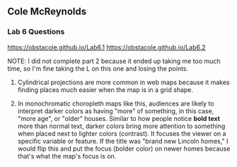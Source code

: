 ## Cole McReynolds
### Lab 6 Questions

https://obstacole.github.io/Lab6.1
https://obstacole.github.io/Lab6.2

NOTE: I did not complete part 2 because it ended up taking me too much time, so I'm fine taking the L on this one and losing the points. 

1. Cylindrical projections are more common in web maps because it makes finding places much easier when the map is in a grid shape. 

2. In monochromatic choropleth maps like this, audiences are likely to interpret darker colors as having "more" of something, in this case, "more age", or "older" houses. Similar to how people notice **bold text** more than normal text, darker colors bring more attention to something when placed next to lighter colors (contrast). It focuses the viewer on a specific variable or feature. If the title was "brand new Lincoln homes," I would flip this and put the focus (bolder color) on newer homes because that's what the map's focus is on.
